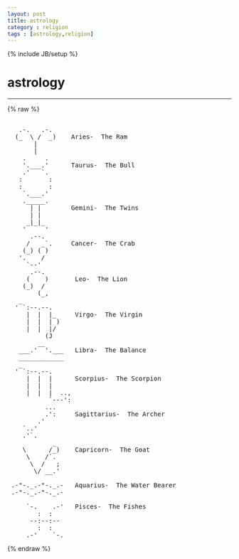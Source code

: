 ```yaml
---
layout: post
title: astrology
category : religion
tags : [astrology,religion]
---
```

{% include JB/setup %}
# astrology
---
{% raw %}
<pre>

   .-.   .-.
  (_  \ /  _)    Aries-  The Ram
       |
       |
    .     .
    &#039;.___.&#039;      Taurus-  The Bull
    .&#039;   `.    
   :       :   
   :       :
    `.___.&#039; 
    ._____.
      | |        Gemini-  The Twins
      | |
     _|_|_
    &#039;     &#039;
      .--.
     /   _`.     Cancer-  The Crab
    (_) ( )
   &#039;.    /
     `--&#039;      
      .--.
     (    )       Leo-  The Lion
    (_)  /
        (_,
   _
  &#039; `:--.--.
     |  |  |_     Virgo-  The Virgin
     |  |  | )
     |  |  |/
          (J
        __
   ___.&#039;  &#039;.___   Libra-  The Balance
   ____________
   _
  &#039; `:--.--.
     |  |  |      Scorpius-  The Scorpion
     |  |  |
     |  |  |  ..,
           `---&#039;:
          ...
          .&#039;:     Sagittarius-  The Archer
        .&#039;
    `..&#039;
    .&#039;`.
            _
    \      /_)    Capricorn-  The Goat
     \    /`.
      \  /   ;
       \/ __.&#039;

 .-&quot;-._.-&quot;-._.-   Aquarius-  The Water Bearer
 .-&quot;-._.-&quot;-._.-

     `-.    .-&#039;   Pisces-  The Fishes
        :  :
      --:--:--
        :  :
     .-&#039;    `-. </pre>
{% endraw %}
